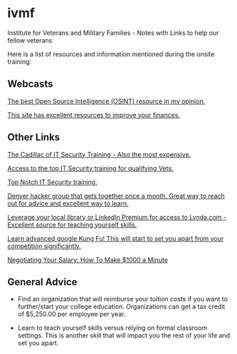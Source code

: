 # ivmf
Institute for Veterans and Military Families - Notes with Links to help our fellow veterans

Here is a list of resources and information mentioned during the onsite training:

## Webcasts
[The best Open Source Intelligence (OSINT) resource in my opinion.](https://inteltechniques.com/menu.html)

[This site has excellent resources to improve your finances.](https://www.radicalpersonalfinance.com)

## Other Links
[The Cadillac of IT Security Training - Also the most expensive.](https://www.sans.org/)

[Access to the top IT Security training for qualifying Vets.](https://hireourheroes.org/veterans-training)

[Top Notch IT Security training.](https://secureset.com/)

[Denver hacker group that gets together once a month. Great way to reach out for advice and excellent way to learn.](https://dc303.org)

[Leverage your local library or LinkedIn Premium for access to Lynda.com - Excellent source for teaching yourself skills.](https://www.lynda.com/)

[Learn advanced google Kung Fu! This will start to set you apart from your competition significantly.](https://www.google.com/search?q=advanced+google+searches)

[Negotiating Your Salary: How To Make $1000 a Minute](https://www.amazon.com/Negotiating-Your-Salary-Make-Minute/dp/0931213207/ref=dp_ob_title_bk)

## General Advice
* Find an organization that will reimburse your tuition costs if you want to further/start your college education. Organizations can get a tax credit of $5,250.00 per employee per year.

* Learn to teach yourself skills versus relying on formal classroom settings. This is another skill that will impact you the rest of your life and set you apart.

